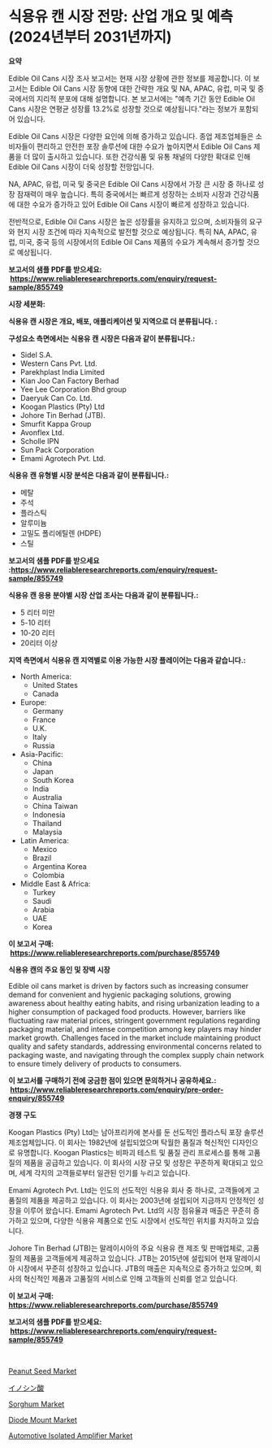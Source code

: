 <p><h1>식용유 캔 시장 전망: 산업 개요 및 예측 (2024년부터 2031년까지)</h1></p><p><strong>요약</strong></p>
<p><p>Edible Oil Cans 시장 조사 보고서는 현재 시장 상황에 관한 정보를 제공합니다. 이 보고서는 Edible Oil Cans 시장 동향에 대한 간략한 개요 및 NA, APAC, 유럽, 미국 및 중국에서의 지리적 분포에 대해 설명합니다. 본 보고서에는 "예측 기간 동안 Edible Oil Cans 시장은 연평균 성장률 13.2%로 성장할 것으로 예상됩니다."라는 정보가 포함되어 있습니다.</p><p>Edible Oil Cans 시장은 다양한 요인에 의해 증가하고 있습니다. 종업 제조업체들은 소비자들이 편리하고 안전한 포장 솔루션에 대한 수요가 높아지면서 Edible Oil Cans 제품을 더 많이 출시하고 있습니다. 또한 건강식품 및 유통 채널의 다양한 확대로 인해 Edible Oil Cans 시장이 더욱 성장할 전망입니다.</p><p>NA, APAC, 유럽, 미국 및 중국은 Edible Oil Cans 시장에서 가장 큰 시장 중 하나로 성장 잠재력이 매우 높습니다. 특히 중국에서는 빠르게 성장하는 소비자 시장과 건강식품에 대한 수요가 증가하고 있어 Edible Oil Cans 시장이 빠르게 성장하고 있습니다.</p><p>전반적으로, Edible Oil Cans 시장은 높은 성장률을 유지하고 있으며, 소비자들의 요구와 현지 시장 조건에 따라 지속적으로 발전할 것으로 예상됩니다. 특히 NA, APAC, 유럽, 미국, 중국 등의 시장에서의 Edible Oil Cans 제품의 수요가 계속해서 증가할 것으로 예상됩니다.</p></p>
<p><strong>보고서의 샘플 PDF를 받으세요: &nbsp;<a href="https://www.reliableresearchreports.com/enquiry/request-sample/855749">https://www.reliableresearchreports.com/enquiry/request-sample/855749</a></strong></p>
<p><strong>시장 세분화:</strong></p>
<p><strong> 식용유 캔 시장은 개요, 배포, 애플리케이션 및 지역으로 더 분류됩니다. :</strong></p>
<p><strong>구성요소 측면에서는 식용유 캔 시장은 다음과 같이 분류됩니다.:</strong></p>
<p><ul><li>Sidel S.A.</li><li>Western Cans Pvt. Ltd.</li><li>Parekhplast India Limited</li><li>Kian Joo Can Factory Berhad</li><li>Yee Lee Corporation Bhd group</li><li>Daeryuk Can Co. Ltd.</li><li>Koogan Plastics (Pty) Ltd</li><li>Johore Tin Berhad (JTB).</li><li>Smurfit Kappa Group</li><li>Avonflex Ltd.</li><li>Scholle IPN</li><li>Sun Pack Corporation</li><li>Emami Agrotech Pvt. Ltd.</li></ul></p>
<p><strong> 식용유 캔 유형별 시장 분석은 다음과 같이 분류됩니다.:</strong></p>
<p><ul><li>메탈</li><li>주석</li><li>플라스틱</li><li>알루미늄</li><li>고밀도 폴리에틸렌 (HDPE)</li><li>스틸</li></ul></p>
<p><strong>보고서의 샘플 PDF를 받으세요 :<a href="https://www.reliableresearchreports.com/enquiry/request-sample/855749">https://www.reliableresearchreports.com/enquiry/request-sample/855749</a></strong></p>
<p><strong> 식용유 캔 응용 분야별 시장 산업 조사는 다음과 같이 분류됩니다.:</strong></p>
<p><ul><li>5 리터 미만</li><li>5-10 리터</li><li>10-20 리터</li><li>20리터 이상</li></ul></p>
<p><strong>지역 측면에서 식용유 캔 지역별로 이용 가능한 시장 플레이어는 다음과 같습니다.:</strong></p>
<p><ul>
    <li>
        North America:
        <ul>
            <li>United States</li>
            <li>Canada</li>
        </ul>
    </li>
    <li>
        Europe:
        <ul>
            <li>Germany</li>
            <li>France</li>
            <li>U.K.</li>
            <li>Italy</li>
            <li>Russia</li>
        </ul>
    </li>
    <li>
        Asia-Pacific:
        <ul>
            <li>China</li>
            <li>Japan</li>
            <li>South Korea</li>
            <li>India</li>
            <li>Australia</li>
            <li>China Taiwan</li>
            <li>Indonesia</li>
            <li>Thailand</li>
            <li>Malaysia</li>
        </ul>
    </li>
    <li>
        Latin America:
        <ul>
            <li>Mexico</li>
            <li>Brazil</li>
            <li>Argentina Korea</li>
            <li>Colombia</li>
        </ul>
    </li>
    <li>
        Middle East & Africa:
        <ul>
            <li>Turkey</li>
            <li>Saudi</li>
            <li>Arabia</li>
            <li>UAE</li>
            <li>Korea</li>
        </ul>
    </li>
    </ul></p>
<p><strong>이 보고서 구매: &nbsp;<a href="https://www.reliableresearchreports.com/purchase/855749">https://www.reliableresearchreports.com/purchase/855749</a></strong></p>
<p><strong>식용유 캔의 주요 동인 및 장벽 시장</strong></p>
<p><p>Edible oil cans market is driven by factors such as increasing consumer demand for convenient and hygienic packaging solutions, growing awareness about healthy eating habits, and rising urbanization leading to a higher consumption of packaged food products. However, barriers like fluctuating raw material prices, stringent government regulations regarding packaging material, and intense competition among key players may hinder market growth. Challenges faced in the market include maintaining product quality and safety standards, addressing environmental concerns related to packaging waste, and navigating through the complex supply chain network to ensure timely delivery of products to consumers.</p></p>
<p><strong>이 보고서를 구매하기 전에 궁금한 점이 있으면 문의하거나 공유하세요.: &nbsp;<a href="https://www.reliableresearchreports.com/enquiry/pre-order-enquiry/855749">https://www.reliableresearchreports.com/enquiry/pre-order-enquiry/855749</a></strong></p>
<p><strong>경쟁 구도</strong></p>
<p><p>Koogan Plastics (Pty) Ltd는 남아프리카에 본사를 둔 선도적인 플라스틱 포장 솔루션 제조업체입니다. 이 회사는 1982년에 설립되었으며 탁월한 품질과 혁신적인 디자인으로 유명합니다. Koogan Plastics는 비파괴 테스트 및 품질 관리 프로세스를 통해 고품질의 제품을 공급하고 있습니다. 이 회사의 시장 규모 및 성장은 꾸준하게 확대되고 있으며, 세계 각지의 고객들로부터 일관된 인기를 누리고 있습니다.</p><p>Emami Agrotech Pvt. Ltd는 인도의 선도적인 식용유 회사 중 하나로, 고객들에게 고품질의 제품을 제공하고 있습니다. 이 회사는 2003년에 설립되어 지금까지 안정적인 성장을 이루어 왔습니다. Emami Agrotech Pvt. Ltd의 시장 점유율과 매출은 꾸준히 증가하고 있으며, 다양한 식용유 제품으로 인도 시장에서 선도적인 위치를 차지하고 있습니다.</p><p>Johore Tin Berhad (JTB)는 말레이시아의 주요 식용유 캔 제조 및 판매업체로, 고품질의 제품을 고객들에게 제공하고 있습니다. JTB는 2015년에 설립되어 현재 말레이시아 시장에서 꾸준히 성장하고 있습니다. JTB의 매출은 지속적으로 증가하고 있으며, 회사의 혁신적인 제품과 고품질의 서비스로 인해 고객들의 신뢰를 얻고 있습니다.</p></p>
<p><strong>이 보고서 구매: &nbsp; <a href="https://www.reliableresearchreports.com/purchase/855749">https://www.reliableresearchreports.com/purchase/855749</a></strong></p>
<p><strong>보고서의 샘플 PDF를 받으세요: &nbsp;<a href="https://www.reliableresearchreports.com/enquiry/request-sample/855749">https://www.reliableresearchreports.com/enquiry/request-sample/855749</a></strong><strong></strong></p>
<p>&nbsp;</p>
<p><p><a href="https://github.com/joannesouthgate/Market-Research-Report-List-2/blob/main/peanut-seed-market.md">Peanut Seed Market</a></p><p><a href="https://medium.com/@nikolaskirlin2023/%E3%82%A4%E3%83%8E%E3%82%B7%E3%83%B3%E9%85%B8%E5%B8%82%E5%A0%B4%E3%81%AE%E5%88%86%E6%9E%90-%E3%82%B0%E3%83%AD%E3%83%BC%E3%83%90%E3%83%AB%E7%94%A3%E6%A5%AD%E3%81%AE%E8%A6%96%E7%82%B9%E3%81%A8%E4%BA%88%E6%B8%AC-2024%E5%B9%B4%E3%81%8B%E3%82%892031%E5%B9%B4-54cd145d8ca6">イノシン酸</a></p><p><a href="https://github.com/sofayahoo2023/Market-Research-Report-List-3/blob/main/sorghum-market.md">Sorghum Market</a></p><p><a href="https://cat-emmental-94b.notion.site/Diode-Mount-Market-Size-Focuses-on-Market-Dynamics-In-Depth-Analysis-and-Future-Projections-of-its--f38d6489ea454494a05295c9a67b3d6b">Diode Mount Market</a></p><p><a href="https://issuu.com/reportprime-2/docs/automotive-isolated-amplifier-market-size-2030.ppt">Automotive Isolated Amplifier Market</a></p></p>
